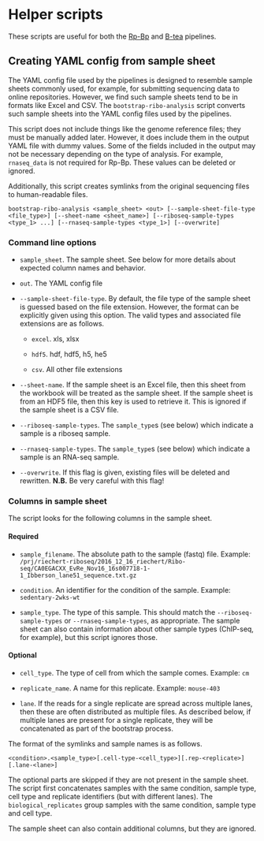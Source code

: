 # Helper scripts

These scripts are useful for both the [Rp-Bp](https://github.com/dieterich-lab/rp-bp)
and [B-tea](https://github.com/dieterich-lab/b-tea) pipelines.

## Creating YAML config from sample sheet

The YAML config file used by the pipelines is designed to resemble sample
sheets commonly used, for example, for submitting sequencing data to online
repositories. However, we find such sample sheets tend to be in formats like
Excel and CSV. The `bootstrap-ribo-analysis` script converts such sample sheets
into the YAML config files used by the pipelines.

This script does not include things like the genome reference files; they must
be manually added later. However, it does include them in the output YAML file
with dummy values. Some of the fields included in the output may not be 
necessary depending on the type of analysis. For example, `rnaseq_data` is not
required for Rp-Bp. These values can be deleted or ignored.

Additionally, this script creates symlinks from the original sequencing files to
human-readable files.

```
bootstrap-ribo-analysis <sample_sheet> <out> [--sample-sheet-file-type <file_type>] [--sheet-name <sheet_name>] [--riboseq-sample-types <type_1> ...] [--rnaseq-sample-types <type_1>] [--overwrite]
```

### Command line options

* `sample_sheet`. The sample sheet. See below for more details about expected
  column names and behavior.

* `out`. The YAML config file

* `--sample-sheet-file-type`. By default, the file type of the sample sheet is
  guessed based on the file extension. However, the format can be explicitly
  given using this option. The valid types and associated file extensions are
  as follows.
  
    * `excel`. xls, xlsx

    * `hdf5`. hdf, hdf5, h5, he5

    * `csv`. All other file extensions

* `--sheet-name`. If the sample sheet is an Excel file, then this sheet from 
  the workbook will be treated as the sample sheet. If the sample sheet is from
  an HDF5 file, then this key is used to retrieve it. This is ignored if the
  sample sheet is a CSV file.

* `--riboseq-sample-types`. The `sample_type`s (see below) which indicate a
  sample is a riboseq sample.

* `--rnaseq-sample-types`. The `sample_type`s (see below) which indicate a
  sample is an RNA-seq sample.

* `--overwrite`. If this flag is given, existing files will be deleted and
  rewritten. **N.B.** Be very careful with this flag!

### Columns in sample sheet

The script looks for the following columns in the sample sheet.

#### Required

* `sample_filename`. The absolute path to the sample (fastq) file. 
  Example: `/prj/riechert-riboseq/2016_12_16_riechert/Ribo-seq/CA0EGACXX_EvRe_Nov16_16s007718-1-1_Ibberson_lane51_sequence.txt.gz`

* `condition`. An identifier for the condition of the sample. Example: `sedentary-2wks-wt`

* `sample_type`. The type of this sample. This should match the 
  `--riboseq-sample-types` or `--rnaseq-sample-types`, as appropriate. The
  sample sheet can also contain information about other sample types (ChIP-seq,
  for example), but this script ignores those.

#### Optional

* `cell_type`. The type of cell from which the sample comes. Example: `cm`

* `replicate_name`. A name for this replicate. Example: `mouse-403`

* `lane`. If the reads for a single replicate are spread across multiple lanes,
  then these are often distributed as multiple files. As described below, if 
  multiple lanes are present for a single replicate, they will be concatenated
  as part of the bootstrap process.

 The format of the symlinks and sample names is as follows.
```
<condition>.<sample_type>[.cell-type-<cell_type>][.rep-<replicate>][.lane-<lane>]
```
The optional parts are skipped if they are not present in the sample sheet.
The script first concatenates samples with the same condition, sample type, 
cell type and replicate identifiers (but with different lanes). The 
`biological_replicates` group samples with the same condition, sample type 
and cell type.

The sample sheet can also contain additional columns, but they are ignored.